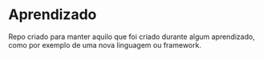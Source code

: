 # Aprendizado
Repo criado para manter aquilo que foi criado durante algum aprendizado, como por exemplo de uma nova linguagem ou framework.

